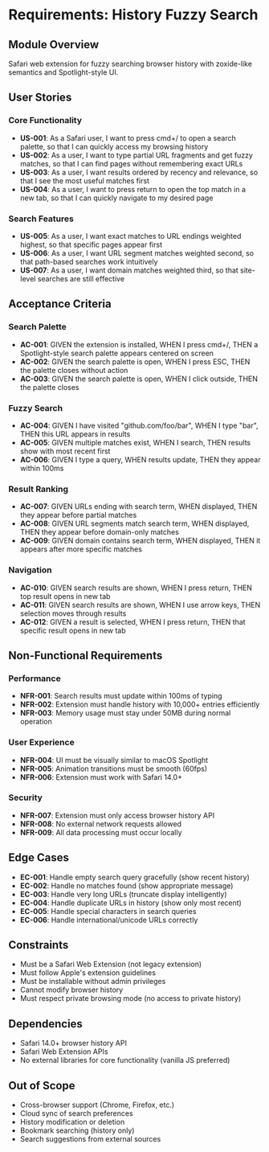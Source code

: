 # Requirements: History Fuzzy Search

## Module Overview
Safari web extension for fuzzy searching browser history with zoxide-like semantics and Spotlight-style UI.

## User Stories
<!-- Format: As a [role], I want [feature], so that [benefit] -->

### Core Functionality
- **US-001**: As a Safari user, I want to press cmd+/ to open a search palette, so that I can quickly access my browsing history
- **US-002**: As a user, I want to type partial URL fragments and get fuzzy matches, so that I can find pages without remembering exact URLs
- **US-003**: As a user, I want results ordered by recency and relevance, so that I see the most useful matches first
- **US-004**: As a user, I want to press return to open the top match in a new tab, so that I can quickly navigate to my desired page

### Search Features
- **US-005**: As a user, I want exact matches to URL endings weighted highest, so that specific pages appear first
- **US-006**: As a user, I want URL segment matches weighted second, so that path-based searches work intuitively
- **US-007**: As a user, I want domain matches weighted third, so that site-level searches are still effective

## Acceptance Criteria
<!-- Format: GIVEN [context], WHEN [action], THEN [outcome] -->

### Search Palette
- **AC-001**: GIVEN the extension is installed, WHEN I press cmd+/, THEN a Spotlight-style search palette appears centered on screen
- **AC-002**: GIVEN the search palette is open, WHEN I press ESC, THEN the palette closes without action
- **AC-003**: GIVEN the search palette is open, WHEN I click outside, THEN the palette closes

### Fuzzy Search
- **AC-004**: GIVEN I have visited "github.com/foo/bar", WHEN I type "bar", THEN this URL appears in results
- **AC-005**: GIVEN multiple matches exist, WHEN I search, THEN results show with most recent first
- **AC-006**: GIVEN I type a query, WHEN results update, THEN they appear within 100ms

### Result Ranking
- **AC-007**: GIVEN URLs ending with search term, WHEN displayed, THEN they appear before partial matches
- **AC-008**: GIVEN URL segments match search term, WHEN displayed, THEN they appear before domain-only matches
- **AC-009**: GIVEN domain contains search term, WHEN displayed, THEN it appears after more specific matches

### Navigation
- **AC-010**: GIVEN search results are shown, WHEN I press return, THEN top result opens in new tab
- **AC-011**: GIVEN search results are shown, WHEN I use arrow keys, THEN selection moves through results
- **AC-012**: GIVEN a result is selected, WHEN I press return, THEN that specific result opens in new tab

## Non-Functional Requirements

### Performance
- **NFR-001**: Search results must update within 100ms of typing
- **NFR-002**: Extension must handle history with 10,000+ entries efficiently
- **NFR-003**: Memory usage must stay under 50MB during normal operation

### User Experience
- **NFR-004**: UI must be visually similar to macOS Spotlight
- **NFR-005**: Animation transitions must be smooth (60fps)
- **NFR-006**: Extension must work with Safari 14.0+

### Security
- **NFR-007**: Extension must only access browser history API
- **NFR-008**: No external network requests allowed
- **NFR-009**: All data processing must occur locally

## Edge Cases
- **EC-001**: Handle empty search query gracefully (show recent history)
- **EC-002**: Handle no matches found (show appropriate message)
- **EC-003**: Handle very long URLs (truncate display intelligently)
- **EC-004**: Handle duplicate URLs in history (show only most recent)
- **EC-005**: Handle special characters in search queries
- **EC-006**: Handle international/unicode URLs correctly

## Constraints
- Must be a Safari Web Extension (not legacy extension)
- Must follow Apple's extension guidelines
- Must be installable without admin privileges
- Cannot modify browser history
- Must respect private browsing mode (no access to private history)

## Dependencies
- Safari 14.0+ browser history API
- Safari Web Extension APIs
- No external libraries for core functionality (vanilla JS preferred)

## Out of Scope
- Cross-browser support (Chrome, Firefox, etc.)
- Cloud sync of search preferences
- History modification or deletion
- Bookmark searching (history only)
- Search suggestions from external sources